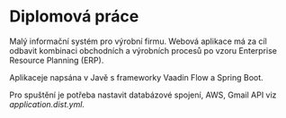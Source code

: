 # Diplomová práce

Malý informační systém pro výrobní firmu. Webová aplikace má za cíl odbavit kombinaci obchodních a výrobních procesů po vzoru Enterprise Resource Planning (ERP).

Aplikaceje napsána v Javě s frameworky Vaadin Flow a Spring Boot.

Pro spuštění je potřeba nastavit databázové spojení, AWS, Gmail API viz _application.dist.yml_.
